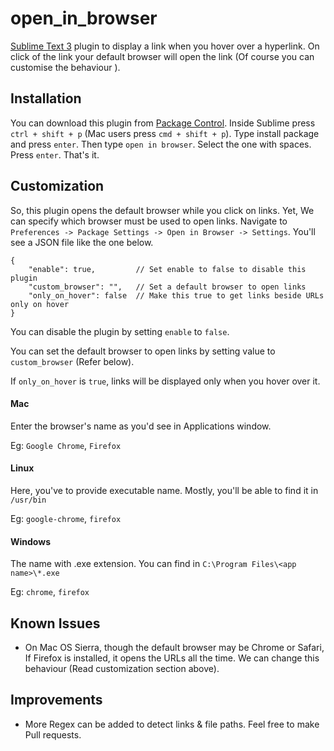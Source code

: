 # open_in_browser

[Sublime Text 3](http://www.sublimetext.com/3) plugin to display a link when you hover over a hyperlink. On click of the link your default browser will open the link (Of course you can customise the behaviour
).

## Installation

You can download this plugin from [Package Control](https://packagecontrol.io). Inside Sublime press `ctrl + shift + p` (Mac users press `cmd + shift + p`). Type install package and press `enter`. Then type `open in browser`. Select the one with spaces. Press `enter`. That's it.

## Customization
So, this plugin opens the default browser while you click on links. Yet, We can specify which browser must be used to open links. Navigate to `Preferences -> Package Settings -> Open in Browser -> Settings`. You'll see a JSON file like the one below.

```
{
    "enable": true,         // Set enable to false to disable this plugin
    "custom_browser": "",   // Set a default browser to open links
    "only_on_hover": false  // Make this true to get links beside URLs only on hover
}
```
You can disable the plugin by setting `enable` to `false`.

You can set the default browser to open links by setting value to `custom_browser` (Refer below).

If `only_on_hover` is `true`, links will be displayed only when you hover over it.

#### Mac
Enter the browser's name as you'd see in Applications window.

Eg: `Google Chrome`, `Firefox`

#### Linux
Here, you've to provide executable name. Mostly, you'll be able to find it in `/usr/bin`

Eg: `google-chrome`, `firefox`

#### Windows
The name with .exe extension. You can find in `C:\Program Files\<app name>\*.exe`

Eg: `chrome`, `firefox`

## Known Issues
- On Mac OS Sierra, though the default browser may be Chrome or Safari, If Firefox is installed, it opens the URLs all the time. We can change this behaviour (Read customization section above).

## Improvements
- More Regex can be added to detect links & file paths. Feel free to make Pull requests.
